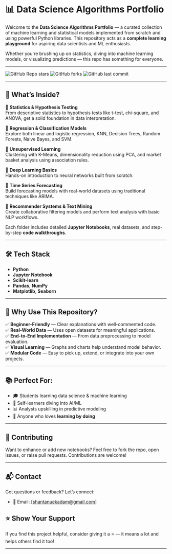 # 📊 Data Science Algorithms Portfolio

Welcome to the **Data Science Algorithms Portfolio** — a curated collection of machine learning and statistical models implemented from scratch and using powerful Python libraries. This repository acts as a **complete learning playground** for aspiring data scientists and ML enthusiasts.

Whether you're brushing up on statistics, diving into machine learning models, or visualizing predictions — this repo has something for everyone.

---

![GitHub Repo stars](https://img.shields.io/github/stars/yourusername/your-repo-name?style=social)
![GitHub forks](https://img.shields.io/github/forks/yourusername/your-repo-name?style=social)
![GitHub last commit](https://img.shields.io/github/last-commit/yourusername/your-repo-name)


---

## 🚀 What’s Inside?

🔹 **Statistics & Hypothesis Testing**  
From descriptive statistics to hypothesis tests like t-test, chi-square, and ANOVA, get a solid foundation in data interpretation.

🔹 **Regression & Classification Models**  
Explore both linear and logistic regression, KNN, Decision Trees, Random Forests, Naive Bayes, and SVM.

🔹 **Unsupervised Learning**  
Clustering with K-Means, dimensionality reduction using PCA, and market basket analysis using association rules.

🔹 **Deep Learning Basics**  
Hands-on introduction to neural networks built from scratch.

🔹 **Time Series Forecasting**  
Build forecasting models with real-world datasets using traditional techniques like ARIMA.

🔹 **Recommender Systems & Text Mining**  
Create collaborative filtering models and perform text analysis with basic NLP workflows.

Each folder includes detailed **Jupyter Notebooks**, real datasets, and step-by-step **code walkthroughs**.

---

## 🛠️ Tech Stack

- **Python**
- **Jupyter Notebook**
- **Scikit-learn**
- **Pandas**, **NumPy**
- **Matplotlib**, **Seaborn**

---

## 📌 Why Use This Repository?

✅ **Beginner-Friendly** — Clear explanations with well-commented code.  
✅ **Real-World Data** — Uses open datasets for meaningful applications.  
✅ **End-to-End Implementation** — From data preprocessing to model evaluation.  
✅ **Visual Learning** — Graphs and charts help understand model behavior.  
✅ **Modular Code** — Easy to pick up, extend, or integrate into your own projects.

---

## 📚 Perfect For:

- 🎓 Students learning data science & machine learning
- 🤖 Self-learners diving into AI/ML
- 📊 Analysts upskilling in predictive modeling
- 🧠 Anyone who loves **learning by doing**

---

## 🙌 Contributing

Want to enhance or add new notebooks? Feel free to fork the repo, open issues, or raise pull requests. Contributions are welcome!

---

## 📬 Contact

Got questions or feedback? Let’s connect:

- 📧 Email: [shantanuekadam@gmail.com]


## ⭐ Show Your Support

If you find this project helpful, consider giving it a ⭐ — it means a lot and helps others find it too!

---


